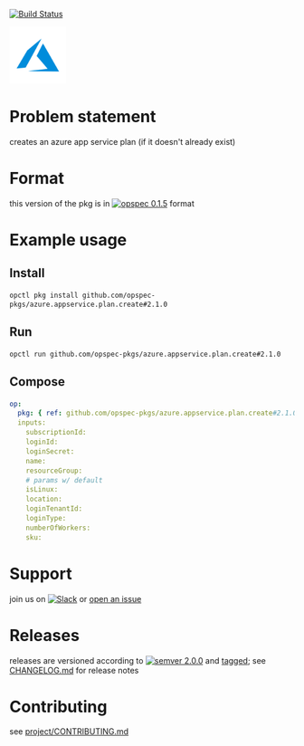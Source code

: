 [![Build Status](https://travis-ci.org/opspec-pkgs/azure.appservice.plan.create.svg?branch=master)](https://travis-ci.org/opspec-pkgs/azure.appservice.plan.create)

<img src="icon.svg" alt="icon" height="100px">

# Problem statement

creates an azure app service plan (if it doesn't already exist)

# Format

this version of the pkg is in [![opspec 0.1.5](https://img.shields.io/badge/opspec-0.1.5-brightgreen.svg?colorA=6b6b6b&colorB=fc16be)](https://opspec.io/0.1.5/packages.html) format

# Example usage

## Install

```shell
opctl pkg install github.com/opspec-pkgs/azure.appservice.plan.create#2.1.0
```

## Run

```
opctl run github.com/opspec-pkgs/azure.appservice.plan.create#2.1.0
```

## Compose

```yaml
op:
  pkg: { ref: github.com/opspec-pkgs/azure.appservice.plan.create#2.1.0 }
  inputs:
    subscriptionId:
    loginId:
    loginSecret:
    name:
    resourceGroup:
    # params w/ default
    isLinux:
    location:
    loginTenantId:
    loginType:
    numberOfWorkers:
    sku:
```

# Support

join us on
[![Slack](https://opspec-slackin.herokuapp.com/badge.svg)](https://opspec-slackin.herokuapp.com/)
or
[open an issue](https://github.com/opspec-pkgs/azure.appservice.plan.create/issues)

# Releases

releases are versioned according to
[![semver 2.0.0](https://img.shields.io/badge/semver-2.0.0-brightgreen.svg)](http://semver.org/spec/v2.0.0.html)
and [tagged](https://git-scm.com/book/en/v2/Git-Basics-Tagging); see
[CHANGELOG.md](CHANGELOG.md) for release notes

# Contributing

see
[project/CONTRIBUTING.md](https://github.com/opspec-pkgs/project/blob/master/CONTRIBUTING.md)
